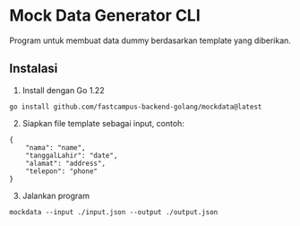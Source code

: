 # Mock Data Generator CLI
Program untuk membuat data dummy berdasarkan template yang diberikan.

## Instalasi
1. Install dengan Go 1.22
```
go install github.com/fastcampus-backend-golang/mockdata@latest 
```

2. Siapkan file template sebagai input, contoh:
```
{
    "nama": "name",
    "tanggalLahir": "date",
    "alamat": "address",
    "telepon": "phone"
}
```

3. Jalankan program
```
mockdata --input ./input.json --output ./output.json
```